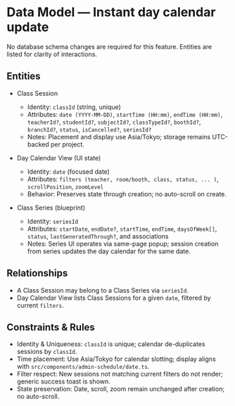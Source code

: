 # Data Model — Instant day calendar update

No database schema changes are required for this feature. Entities are listed for clarity of interactions.

## Entities

- Class Session
  - Identity: `classId` (string, unique)
  - Attributes: `date (YYYY-MM-DD)`, `startTime (HH:mm)`, `endTime (HH:mm)`, `teacherId?`, `studentId?`, `subjectId?`, `classTypeId?`, `boothId?`, `branchId?`, `status`, `isCancelled?`, `seriesId?`
  - Notes: Placement and display use Asia/Tokyo; storage remains UTC-backed per project.

- Day Calendar View (UI state)
  - Identity: `date` (focused date)
  - Attributes: `filters (teacher, room/booth, class, status, ... )`, `scrollPosition`, `zoomLevel`
  - Behavior: Preserves state through creation; no auto-scroll on create.

- Class Series (blueprint)
  - Identity: `seriesId`
  - Attributes: `startDate`, `endDate?`, `startTime`, `endTime`, `daysOfWeek[]`, `status`, `lastGeneratedThrough?`, and associations
  - Notes: Series UI operates via same-page popup; session creation from series updates the day calendar for the same date.

## Relationships

- A Class Session may belong to a Class Series via `seriesId`.
- Day Calendar View lists Class Sessions for a given `date`, filtered by current `filters`.

## Constraints & Rules

- Identity & Uniqueness: `classId` is unique; calendar de-duplicates sessions by `classId`.
- Time placement: Use Asia/Tokyo for calendar slotting; display aligns with `src/components/admin-schedule/date.ts`.
- Filter respect: New sessions not matching current filters do not render; generic success toast is shown.
- State preservation: Date, scroll, zoom remain unchanged after creation; no auto-scroll.
